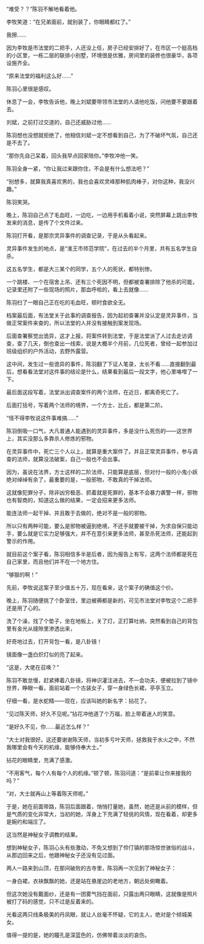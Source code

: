 “难受？？”陈羽不解地看着他。

李牧笑道：“在兄弟面前，就别装了，你眼睛都红了。”

我擦……

因为李牧是市法堂的二把手，人还没上任，房子已经安排好了，在市区一个挺高档的小区里，一栋二层的联排小别墅，环境很是优雅，房间里的装修也很豪华，各项设施齐全。

“原来法堂的福利这么好……”

陈羽心里很是感叹。

休息了一会，李牧告诉他，晚上刘斌要带领市法堂的人请他吃饭，问他要不要跟着去。

刘斌，之前打过交道的，自己还威胁过他……

陈羽想也没想就拒绝了，他相信刘斌一定不想看到自己，为了不破坏气氛，自己还是不去了。

“那你先自己呆着，回头我早点回家陪你。”李牧冲他一笑。

陈羽全身一紧，“你让我过来跟你住，不会是有什么想法吧？”

“别想多，就算我真喜欢男的，我也会喜欢灵峰那种肌肉棒子，对你这种，我没兴趣。”

陈羽笑哭。

晚上，陈羽自己点了毛血旺，一边吃，一边用手机看着小说，突然屏幕上跳出李牧发来的消息，是传了个文件过来。

陈羽打开看，是那宗灵异事件的调查记录，于是从头看起来。

灵异事件发生的地点，是“淮王市师范学院”，在过去的半个月里，共有五名学生自杀。

这五名学生，都是大三某个的同学，五个人的死状，都特别惨。

一个跳楼、一个在宿舍上吊、还有三个死因不明，但都被查署排除了他杀的可能，记录里还附了一些现场的照片，那血呼啦的，看上去就像……

陈羽扫了一眼自己正在吃的毛血旺，顿时食欲全无。

档案最后面，有法堂关于此事的调查报告，因为起初查署并没认定是灵异事件，当做正常案件来查的，所以法堂的人并没有接触到案发现场。

后面查署察觉出诡异，这才上报，将案件转到法堂，于是法堂派了人过去走访调查，查了几天，倒也查出一线索，说是大概半个月前，几位死者，曾经一起参加过班级组织的户外活动，去野外露营。

这中间，发生过一些诡异的事件，陈羽翻了下证人笔录，太长不看……直接翻到最后，想看看法堂对这件事的结论是什么，结果看到最后一段文字，他心里咯噔了一下。

最后面这段写着，法堂派出调查案件的两个法师，在近日，都离奇死亡了。

后面打括号，写着两个法师的境界，一个方士、比丘，都是第二阶。

“怪不得李牧说这件事难搞……”

陈羽倒吸一口气，大凡普通人能遇到的灵异事件，多是没什么死伤的——这世界上，其实没那么多靠杀人修炼的邪物。

在灵异事件中，死亡三个人以上，就算是重大案件了。并且正常灵异事件，参与调查的法师，就算没法破案，自己一般也不会出事。

因为，虽说在法界，方士这样的二阶法师，只能算是底层，但对付一般的小鬼小妖绝对绰绰有余了，最重要的是，一般邪物，不敢真的干掉法师。

这就像犯罪分子，除非凶穷极恶、抓着就是死罪的，基本不会暴力袭警一样，邪物也有智商的，知道这么做的结果，一定会招来更多法师。

能连法师一起干掉、并且敢于去做的，绝对不是一般的邪物。

所以只有两种可能，要么是邪物被逼到绝境，不还手就要被干掉，为求自保只能动手，要么就是它实力足够强大，并不在意引来更多法师，甚至杀死法师，还能起到警示的作用。

就目前这个案子看，陈羽相信多半是后者，因为报告上有写，这两个法师都是死在自己家里，而且他们并不在一个地方住。

“够狠的啊！”

先前，李牧说这案子至少值五十万，现在看来，这个案子的确值这个价。

晚上，陈羽随便挑了个卧室住，里边被褥都是新的，可见市法堂对李牧这个二把手还是用了心的。

洗了个澡，找了个垫子，坐在地板上，关了灯，正打算吐纳，突然看到自己的背包里有金光从缝隙里渗透出来，

好奇地过去，打开背包一看，是八卦镜！

镜面像一盏白炽灯似的亮了起来。

“这是，大佬在召唤？”

陈羽不敢怠慢，赶紧捧着八卦镜，将神识灌注进去，不一会功夫，便被拉到了镜中世界，睁眼一看，面前站着一个古装女子，穿一身绿色长裙，亭亭玉立。

仔细一看，是水蛇精——现在，应该叫她的新名字：拈花了。

“见过陈天师，好久不见呢。”拈花冲他道了个万福，脸上带着迷人的笑意。

“是好久不见，你……最近怎么样？”

“大士对我很好。这还要谢谢陈天师，当初多亏叶天师，拯救我于水火之中，不然我哪里会有今天的机缘，能够侍奉大士。”

拈花的眼睛里，充满了感激。

“不用客气，每个人有每个人的机缘。”顿了顿，陈羽问道：“是前辈让你来接我的吗？”

“对，大士就再山上等着陈天师呢。”

于是，她在前面带路，陈羽后面跟着，悄悄打量她，虽然，她还是从前的模样，但是气质的变化非常大，当初的她，浑身上下充满了轻佻的风情，现在看着，却更多是婉约和端庄了。

这当然是神秘女子调教的结果。

想到神秘女子，陈羽心头有些激动，不免又想到了伶仃镇的那场惊世骇俗的战斗，从那边回来之后，他跟神秘女子还没有见过面。

两人一路来到山顶，在那间破败的古寺里，陈羽再一次见到了神秘女子：

一身白裙，衣袂飘飘的她，还是站在悬崖边的老地方，朝远处俯瞰着。

但这次她没有戴面纱，还是有一团雾气挡在面前，只露出两只眼睛，这就像是照片被打了码的感觉，只不过是反着来的。

光看这两只线条极美的丹凤眼，就让人丝毫不怀疑，它的主人，绝对是个倾城美女。

值得一提的是，她的瞳孔是深蓝色的，仿佛带着淡淡的哀伤。
